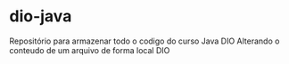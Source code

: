 # dio-java
Repositório para armazenar todo o codigo do curso Java DIO
Alterando o conteudo de um arquivo de forma local DIO 

